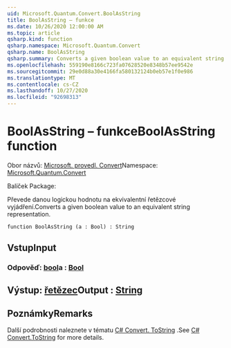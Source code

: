 ```yaml
---
uid: Microsoft.Quantum.Convert.BoolAsString
title: BoolAsString – funkce
ms.date: 10/26/2020 12:00:00 AM
ms.topic: article
qsharp.kind: function
qsharp.namespace: Microsoft.Quantum.Convert
qsharp.name: BoolAsString
qsharp.summary: Converts a given boolean value to an equivalent string representation.
ms.openlocfilehash: 559190e8166c723fa07628520e8348b57ee9542e
ms.sourcegitcommit: 29e0d88a30e4166fa580132124b0eb57e1f0e986
ms.translationtype: MT
ms.contentlocale: cs-CZ
ms.lasthandoff: 10/27/2020
ms.locfileid: "92698313"
---
```

# <a name="boolasstring-function"></a><span data-ttu-id="c93c8-102">BoolAsString – funkce</span><span class="sxs-lookup"><span data-stu-id="c93c8-102">BoolAsString function</span></span>

<span data-ttu-id="c93c8-103">Obor názvů: [Microsoft. provedl. Convert](xref:Microsoft.Quantum.Convert)</span><span class="sxs-lookup"><span data-stu-id="c93c8-103">Namespace: [Microsoft.Quantum.Convert](xref:Microsoft.Quantum.Convert)</span></span>

<span data-ttu-id="c93c8-104">Balíček [](https://nuget.org/packages/)</span><span class="sxs-lookup"><span data-stu-id="c93c8-104">Package: [](https://nuget.org/packages/)</span></span>


<span data-ttu-id="c93c8-105">Převede danou logickou hodnotu na ekvivalentní řetězcové vyjádření.</span><span class="sxs-lookup"><span data-stu-id="c93c8-105">Converts a given boolean value to an equivalent string representation.</span></span>

```qsharp
function BoolAsString (a : Bool) : String
```


## <a name="input"></a><span data-ttu-id="c93c8-106">Vstup</span><span class="sxs-lookup"><span data-stu-id="c93c8-106">Input</span></span>

### <a name="a--bool"></a><span data-ttu-id="c93c8-107">Odpověď: [bool](xref:microsoft.quantum.lang-ref.bool)</span><span class="sxs-lookup"><span data-stu-id="c93c8-107">a : [Bool](xref:microsoft.quantum.lang-ref.bool)</span></span>





## <a name="output--string"></a><span data-ttu-id="c93c8-108">Výstup: [řetězec](xref:microsoft.quantum.lang-ref.string)</span><span class="sxs-lookup"><span data-stu-id="c93c8-108">Output : [String](xref:microsoft.quantum.lang-ref.string)</span></span>



## <a name="remarks"></a><span data-ttu-id="c93c8-109">Poznámky</span><span class="sxs-lookup"><span data-stu-id="c93c8-109">Remarks</span></span>

<span data-ttu-id="c93c8-110">Další podrobnosti naleznete v tématu [C# Convert. ToString](https://docs.microsoft.com/dotnet/api/system.convert.tostring?view=netframework-4.7.1#System_Convert_ToString_System_Boolean_) .</span><span class="sxs-lookup"><span data-stu-id="c93c8-110">See [C# Convert.ToString](https://docs.microsoft.com/dotnet/api/system.convert.tostring?view=netframework-4.7.1#System_Convert_ToString_System_Boolean_) for more details.</span></span>